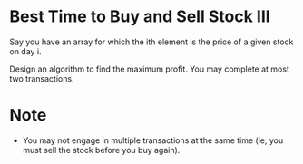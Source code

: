 # Best Time to Buy and Sell Stock III 
Say you have an array for which the ith element is the price of a given stock on day i.

Design an algorithm to find the maximum profit. You may complete at most two transactions.

# Note
* You may not engage in multiple transactions at the same time (ie, you must sell the stock before you buy again).


